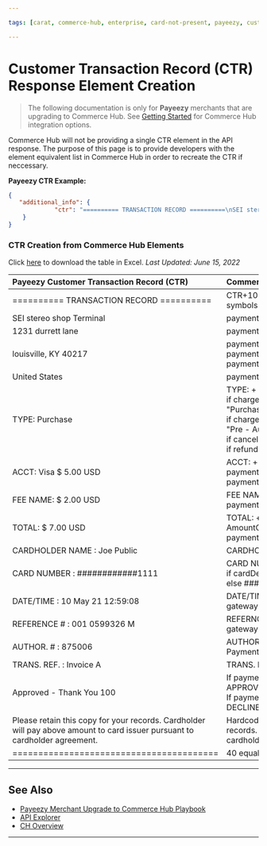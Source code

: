 ```yaml
---

tags: [carat, commerce-hub, enterprise, card-not-present, payeezy, customer-transaction-record]

---
```


# Customer Transaction Record (CTR) Response Element Creation

<!-- theme: danger -->
>  The following documentation is only for **Payeezy** merchants that are upgrading to Commerce Hub. See [Getting Started](?path=docs/Getting-Started/Getting-Started-General.md) for Commerce Hub integration options.


Commerce Hub will not be providing a single CTR element in the API response.  The purpose of this page is to provide developers with the element equivalent list in Commerce Hub in order to recreate the CTR if neccessary.

**Payeezy CTR Example:**

```json
{
   "additional_info": {
             "ctr": "========== TRANSACTION RECORD ==========\nSEI stereo shop Terminal NO-TA\n1231 Durrett Lane\nLouisville, KY 40217\nUnited States\nwww.abc.com\n\nTYPE: Purchase\n\nACCT: Visa                   $ 5.00 USD\nTest 2 Dollar:        $2.00 USD\nTotal:        $7.00 USD\n\nCARDHOLDER NAME : Joe Public\nCARD NUMBER     : ############0002\nDATE/TIME       : 10 May 21 12:59:08\nREFERENCE #     : 001 0599326 M\nAUTHOR. #       : 875006\nTRANS. REF.     : Invoice A\n\n    Approved - Thank You 100\n\n\nPlease retain this copy for your records.\n\nCardholder will pay above amount to\ncard issuer pursuant to cardholder\nagreement.\n========================================"
    }
}
```

### CTR Creation from Commerce Hub Elements
Click [here](https://github.com/Fiserv/Commerce-Hub/raw/Payeezy-Prod/docs/Resources/Guides/Payeezy/Customer_Transaction_Record_Creation.xlsx) to download the table in Excel. _Last Updated: June 15, 2022_

| Payeezy Customer Transaction Record (CTR)| Commerce Hub Elements | 
| :-------------------------------------- | :------------- |
|========== TRANSACTION RECORD ========== | CTR+10 equal Symbols + TRANSACTION RECORD + 10 equal symbols |
| SEI stereo shop Terminal| paymentReceipt.merchantName |
|1231 durrett lane |paymentReceipt.merchantAddress |
|louisville, KY 40217 | paymentReceipt.merchantCity + , + paymentReceipt.merchantStateOrProvince + paymentReceipt.merchantPostalCode|
|United States| paymentReceipt.merchantCountry|
|TYPE: Purchase | TYPE: + <br> if charges endpoint and transactionDetails.captureFlag = true, then "Purchase" <br> if charges endpoint and transactionDetails.captureFlag = false, then "Pre - Authorization" <br> if cancel endpoint  then "Void" <br> if refund endpoint  then "Refund" |
|ACCT: Visa                    $ 5.00 USD| ACCT: + cardDetails.brand + $ + paymentReceipt.approvedAmount.total + paymentReceipt.approvedAmount.currency |
|FEE NAME:                    $ 2.00 USD | FEE NAME: + $ + AmountComponents.convenienceFee + paymentReceipt.approvedAmount.currency |
|TOTAL:                        $ 7.00 USD | TOTAL: + $ + (paymentReceipt.approvedAmount.total + AmountComponents.convenienceFee) + paymentReceipt.approvedAmount.currency |
|CARDHOLDER NAME : Joe Public | CARDHOLDER NAME: source.card.nameOnCard |
|CARD NUMBER     : ############1111 | CARD NUMBER: + <br> if cardDetails.brand = "Amex" then ########### + source.card.last4 <br> else ############ + source.card.last4|
|DATE/TIME       : 10 May 21 12:59:08 | DATE/TIME: + gatewayresponse.transactionProcessingDetails.transactionTimeStamp  |
|REFERENCE #     : 001 0599326 M| REFERNCE #: merchantDetails.terminalId + gatewayResponse.transactionProcessingDetails.orderId + M |
|AUTHOR. #       : 875006 | AUTHOR. #: + PaymentReceipt.ProcessorResponseDetails.ApprovalCode |
|TRANS. REF.     : Invoice A | TRANS. REF.: + transactionDetails.merchantInvoiceNumber |
|Approved - Thank You 100 | If paymentReceipt.processorResponseDetails.approvalStatus = APPROVED then "Approved - Thank you 100" <br> If paymentReceipt.processorResponseDetails.approvalStatus = DECLINED  then "Not Approved" |
|Please retain this copy for your records. Cardholder will pay above amount to card issuer pursuant to cardholder agreement. | Hardcoded and should match exctly -> Please retain this copy for your records. Cardholder will pay above amount to card issuer pursuant to cardholder agreement. |
|========================================| 40 equal symbols|
  
---

## See Also

- [Payeezy Merchant Upgrade to Commerce Hub Playbook](?path=docs/Resources/Guides/Payeezy/PayeezyUpgradetoCHGuideLandingPage.md)
- [API Explorer](../api/?type=post&path=/payments/v1/charges)
- [CH Overview](?path=docs/Getting-Started/Getting-Started-General.md)

---
